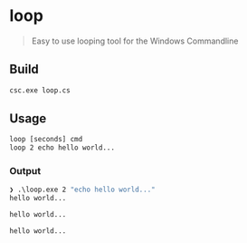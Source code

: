 # loop

> Easy to use looping tool for the Windows Commandline

## Build

```cmd
csc.exe loop.cs
```

## Usage
```cmd
loop [seconds] cmd
loop 2 echo hello world...
```

### Output
```cmd
❯ .\loop.exe 2 "echo hello world..."
hello world...

hello world...

hello world...
```
